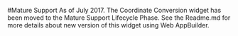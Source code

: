 #Mature Support As of July 2017. The Coordinate Conversion widget has been moved to the Mature Support Lifecycle Phase. See the Readme.md for more details about new version of this widget using Web AppBuilder.
